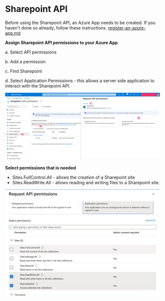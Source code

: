 # Sharepoint API

Before using the Sharepoint API, an Azure App needs to be created. If you haven't done so already, follow these instructions. [register-an-azure-app.md](register-an-azure-app.md "mention")



**Assign Sharepoint API permissions to your Azure App**

a. Select API permissions

b. Add a permission

c. Find Sharepoint

d. Select Application Permissions - this allows a server side application to interact with the Sharepoint API.&#x20;

![](<../.gitbook/assets/image (4).png>)

**Select permissions that is needed**

* Sites.FullControl.All - allows the creation of a Sharepoint site
* Sites.ReadWrite.All - allows reading and writing files to a Sharepoint site.

![](<../.gitbook/assets/image (3).png>)

